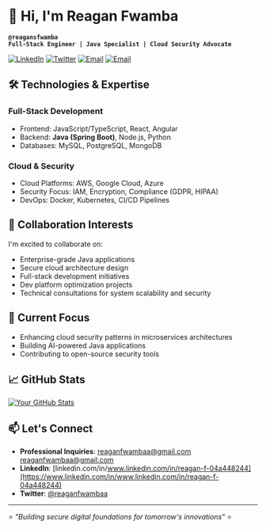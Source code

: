 # 👋 Hi, I'm Reagan Fwamba

**`@reagansfwamba`**  
**`Full-Stack Engineer | Java Specialist | Cloud Security Advocate`**

[![LinkedIn](https://img.shields.io/badge/LinkedIn-0A66C2?style=flat&logo=linkedin&logoColor=white)](https://www.linkedin.com/in/www.linkedin.com/in/reagan-f-04a448244)
[![Twitter](https://img.shields.io/badge/Twitter-1DA1F2?style=flat&logo=twitter&logoColor=white)](https://twitter.com/[your-handle](https://x.com/reaganfwambaa))
[![Email](https://img.shields.io/badge/Email-EA4335?style=flat&logo=gmail&logoColor=white)](mailto:reaganfwambaa@gmail.com)
[![Email](https://img.shields.io/badge/Email-EA4335?style=flat&logo=gmail&logoColor=white)](mailto:reaganfwambaa@icloud.com)

## 🛠️ Technologies & Expertise

### **Full-Stack Development**
- Frontend: JavaScript/TypeScript, React, Angular
- Backend: **Java (Spring Boot)**, Node.js, Python
- Databases: MySQL, PostgreSQL, MongoDB

### **Cloud & Security**
- Cloud Platforms: AWS, Google Cloud, Azure
- Security Focus: IAM, Encryption, Compliance (GDPR, HIPAA)
- DevOps: Docker, Kubernetes, CI/CD Pipelines

## 🤝 Collaboration Interests

I'm excited to collaborate on:
- Enterprise-grade Java applications
- Secure cloud architecture design
- Full-stack development initiatives
- Dev platform optimization projects
- Technical consultations for system scalability and security

## 🌱 Current Focus
- Enhancing cloud security patterns in microservices architectures
- Building AI-powered Java applications
- Contributing to open-source security tools

## 📈 GitHub Stats

[![Your GitHub Stats](https://github-readme-stats.vercel.app/api?username=reagansfwamba&show_icons=true&theme=dark)](https://github.com/reagansfwamba)

## 📫 Let's Connect
- **Professional Inquiries**: [reaganfwambaa@gmail.com](mailto:reaganfwambaa@gmail.com)
                              [reaganfwambaa@gmail.com](mailto:reaganfwambaa@icloud.com)
- **LinkedIn**: [linkedin.com/in/www.linkedin.com/in/reagan-f-04a448244](https://www.linkedin.com/in/www.linkedin.com/in/reagan-f-04a448244)
- **Twitter**: [@reaganfwambaa](https://twitter.com/[your-handle](https://x.com/reaganfwambaa))

---

⭐ *"Building secure digital foundations for tomorrow's innovations"* ⭐
